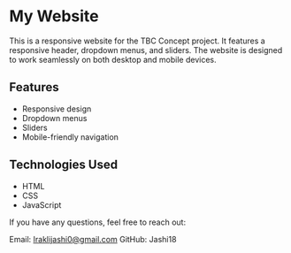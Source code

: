 # My Website

This is a responsive website for the TBC Concept project. It features a responsive header, dropdown menus, and sliders. The website is designed to work seamlessly on both desktop and mobile devices.

## Features

- Responsive design
- Dropdown menus
- Sliders
- Mobile-friendly navigation

## Technologies Used

- HTML
- CSS
- JavaScript

If you have any questions, feel free to reach out:

Email: Iraklijashi0@gmail.com
GitHub: Jashi18
